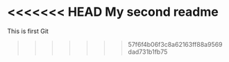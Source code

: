 <<<<<<< HEAD
My second readme
=======
This is first Git
>>>>>>> 57f6f4b06f3c8a62163ff88a9569dad731b1fb75
